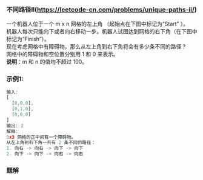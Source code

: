 ### 不同路径II(https://leetcode-cn.com/problems/unique-paths-ii/)
一个机器人位于一个 m x n 网格的左上角 （起始点在下图中标记为“Start” ）。  
机器人每次只能向下或者向右移动一步。机器人试图达到网格的右下角（在下图中标记为“Finish”）。   
现在考虑网格中有障碍物。那么从左上角到右下角将会有多少条不同的路径？   
网格中的障碍物和空位置分别用 1 和 0 来表示。   
**说明**：m 和 n 的值均不超过 100。

### 示例1:
```js
输入:
[
  [0,0,0],
  [0,1,0],
  [0,0,0]
]
输出: 2
解释:
3x3 网格的正中间有一个障碍物。
从左上角到右下角一共有 2 条不同的路径：
1. 向右 -> 向右 -> 向下 -> 向下
2. 向下 -> 向下 -> 向右 -> 向右
```
### 题解
